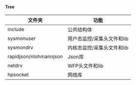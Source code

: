 #### Tree

| 文件夹      | 功能                                                         |
| ----------- | ------------------------------------------------------------ |
| include| 公共结构体 |
| sysmonuser| 用户态监控/采集头文件和lib|
| sysmondrv| 内核态监控/采集头文件和lib|
| rapidjson/nlohmannjson| Json库|
| netdrv | WFP头文件和lib|
| hpsocket | 网络库 |

